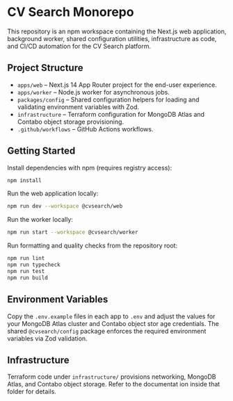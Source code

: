 # CV Search Monorepo

This repository is an npm workspace containing the Next.js web application, background worker, shared configuration utilities,
infrastructure as code, and CI/CD automation for the CV Search platform.

## Project Structure

- `apps/web` – Next.js 14 App Router project for the end-user experience.
- `apps/worker` – Node.js worker for asynchronous jobs.
- `packages/config` – Shared configuration helpers for loading and validating environment variables with Zod.
- `infrastructure` – Terraform configuration for MongoDB Atlas and Contabo object storage provisioning.
- `.github/workflows` – GitHub Actions workflows.

## Getting Started

Install dependencies with npm (requires registry access):

```bash
npm install
```

Run the web application locally:

```bash
npm run dev --workspace @cvsearch/web
```

Run the worker locally:

```bash
npm run start --workspace @cvsearch/worker
```

Run formatting and quality checks from the repository root:

```bash
npm run lint
npm run typecheck
npm run test
npm run build
```

## Environment Variables

Copy the `.env.example` files in each app to `.env` and adjust the values for your MongoDB Atlas cluster and Contabo object stor
age credentials. The shared `@cvsearch/config` package enforces the required environment variables via Zod validation.

## Infrastructure

Terraform code under `infrastructure/` provisions networking, MongoDB Atlas, and Contabo object storage. Refer to the documentat
ion inside that folder for details.
